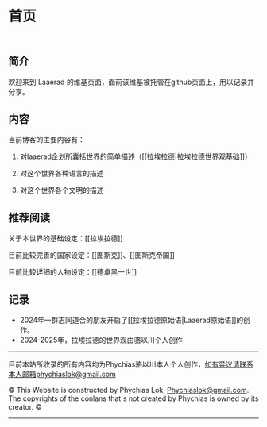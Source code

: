 
# 首页
<header>

<!--
  <<< Author notes: Course header >>>
  Include a 1280×640 image, course title in sentence case, and a concise description in emphasis.
  In your repository settings: enable template repository, add your 1280×640 social image, auto delete head branches.
  Add your open source license, GitHub uses MIT license.
-->


</header>

## 简介

欢迎来到 Laaerad 的维基页面，面前该维基被托管在github页面上，用以记录并分享。

## 内容

当前博客的主要内容有：

1. 对laaerad企划所囊括世界的简单描述（[[拉埃拉德|拉埃拉德世界观基础]]）

2. 对这个世界各种语言的描述

3. 对这个世界各个文明的描述

## 推荐阅读

关于本世界的基础设定：[[拉埃拉德]]

目前比较完善的国家设定：[[图斯克]]、[[图斯克帝国]]

目前比较详细的人物设定：[[德卓黑一世]]

## 记录

- 2024年一群志同道合的朋友开启了[[拉埃拉德原始语|Laaerad原始语]]的创作。
- 2024-2025年，拉埃拉德的世界观由骆以川个人创作


<footer>

<!--
  <<< Author notes: Footer >>>
  Add a link to get support, GitHub status page, code of conduct, license link.
-->

---

目前本站所收录的所有内容均为Phychias骆以川本人个人创作，如有异议请联系本人邮箱phychiaslok@gmail.com

&copy; This Website is constructed by Phychias Lok, Phychiaslok@gmail.com. The copyrights of the conlans that's not created by Phychias is owned by its creator. &copy;

---

</footer>


